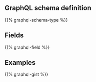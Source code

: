 ## GraphQL schema definition

{{% graphql-schema-type %}}

## Fields

{{% graphql-field %}}

## Examples

{{% graphql-gist %}}
